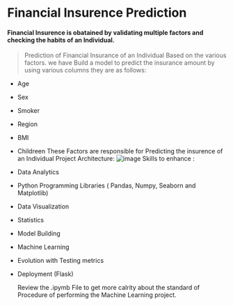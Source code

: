 # Financial Insurence Prediction 

####   Financial Insurence is obatained by validating multiple factors and checking the habits of an Individual.
> Prediction of Financial Insurance of an Individual Based on the various factors. we  have Build a model to predict the insurance amount by using various columns they are as follows:
- Age
- Sex
- Smoker
- Region
- BMI
- Childreen
These Factors are responsible for Predicting the insurence of an Individual
Project  Architecture:
![image](https://github.com/user-attachments/assets/33d56d2f-5f92-4eef-8a93-7625f1887213)
Skills to enhance :
- Data Analytics
- Python Programming Libraries ( Pandas, Numpy, Seaborn and Matplotlib)
- Data Visualization
- Statistics
- Model Building
- Machine Learning
- Evolution with Testing metrics
- Deployment (Flask)

  Review the .ipymb File to get more calrity about the standard of Procedure of  performing the Machine Learning project. 
  
